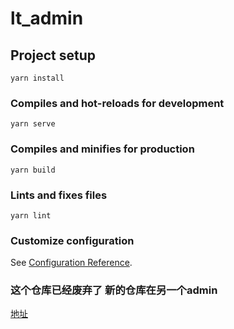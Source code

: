 # lt_admin

## Project setup
```
yarn install
```

### Compiles and hot-reloads for development
```
yarn serve
```

### Compiles and minifies for production
```
yarn build
```

### Lints and fixes files
```
yarn lint
```

### Customize configuration
See [Configuration Reference](https://cli.vuejs.org/config/).

### 这个仓库已经废弃了 新的仓库在另一个admin
  
[地址](https://github.com/tsukikosama/pet_admin)
